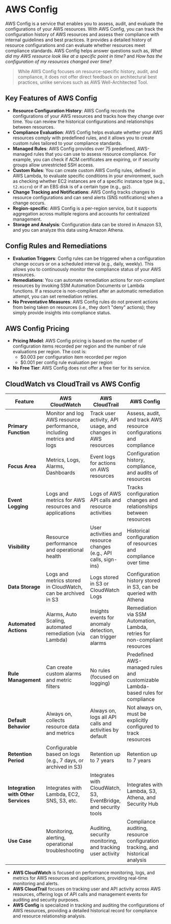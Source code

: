 # AWS Config

AWS Config is a service that enables you to assess, audit, and evaluate the configurations of your AWS resources. With AWS Config, you can track the configuration history of AWS resources and assess their compliance with internal guidelines and best practices. It provides a detailed history of resource configurations and can evaluate whether resources meet compliance standards. AWS Config helps answer questions such as, *What did my AWS resource look like at a specific point in time?* and *How has the configuration of my resources changed over time?*

> While AWS Config focuses on resource-specific history, audit, and compliance, it does not offer direct feedback on architectural best practices, unlike services such as AWS Well-Architected Tool.

## Key Features of AWS Config

- **Resource Configuration History**: AWS Config records the configurations of your AWS resources and tracks how they change over time. You can review the historical configurations and relationships between resources.
- **Compliance Evaluation**: AWS Config helps evaluate whether your AWS resources comply with predefined rules, and it allows you to create custom rules tailored to your compliance standards.
- **Managed Rules**: AWS Config provides over 75 predefined, AWS-managed rules that you can use to assess resource compliance. For example, you can check if ACM certificates are expiring, or if security groups allow unrestricted SSH access.
- **Custom Rules**: You can create custom AWS Config rules, defined in AWS Lambda, to evaluate specific conditions in your environment, such as checking whether EC2 instances are of a specific instance type (e.g., `t2.micro`) or if an EBS disk is of a certain type (e.g., `gp2`).
- **Change Tracking and Notifications**: AWS Config tracks changes to resource configurations and can send alerts (SNS notifications) when a change occurs.
- **Region-specific**: AWS Config is a per-region service, but it supports aggregation across multiple regions and accounts for centralized management.
- **Storage and Analysis**: Configuration data can be stored in Amazon S3, and you can analyze this data using Amazon Athena.

## Config Rules and Remediations

- **Evaluation Triggers**: Config rules can be triggered when a configuration change occurs or on a scheduled interval (e.g., daily, weekly). This allows you to continuously monitor the compliance status of your AWS resources.
- **Remediations**: You can automate remediation actions for non-compliant resources by invoking SSM Automation Documents or Lambda functions. If a resource is non-compliant after an automatic remediation attempt, you can set remediation retries.
- **No Preventative Measures**: AWS Config rules do not prevent actions from being taken on resources (i.e., they don’t "deny" actions); they simply provide insights into compliance status.

## AWS Config Pricing

- **Pricing Model**: AWS Config pricing is based on the number of configuration items recorded per region and the number of rule evaluations per region. The cost is:
    - $0.003 per configuration item recorded per region
    - $0.001 per config rule evaluation per region
- **No Free Tier**: AWS Config does not offer a free tier for its service.

## CloudWatch vs CloudTrail vs AWS Config

| Feature | **AWS CloudWatch** | **AWS CloudTrail** | **AWS Config** |
| --- | --- | --- | --- |
| **Primary Function** | Monitor and log AWS resource performance, including metrics and logs | Track user activity, API usage, and changes in AWS resources | Assess, audit, and track AWS resource configurations and compliance |
| **Focus Area** | Metrics, Logs, Alarms, Dashboards | Event logs for actions on AWS resources | Configuration history, compliance, and audits of resources |
| **Event Logging** | Logs and metrics for AWS resources and applications | Logs of AWS API calls and resource activities | Tracks configuration changes and relationships between resources |
| **Visibility** | Resource performance and operational health | User activities and resource changes (e.g., API calls, sign-ins) | Historical configuration of resources and compliance over time |
| **Data Storage** | Logs and metrics stored in CloudWatch, can be archived in S3 | Logs stored in S3 or CloudWatch Logs | Configuration history stored in S3, can be queried with Athena |
| **Automated Actions** | Alarms, Auto Scaling, automated remediation (via Lambda) | Insights events for anomaly detection, can trigger alarms | Remediation via SSM Automation, Lambda, retries for non-compliant resources |
| **Rule Management** | Can create custom alarms and metric filters | No rules (focused on logging) | Predefined AWS-managed rules and customizable Lambda-based rules for compliance |
| **Default Behavior** | Always on, collects resource data and metrics | Always on, logs all API calls and activities by default | Not always on, must be explicitly configured to track resources |
| **Retention Period** | Configurable based on logs (e.g., 7 days, or archived in S3) | Retention up to 7 years | Retention up to 7 years |
| **Integration with Other Services** | Integrates with Lambda, EC2, SNS, S3, etc. | Integrates with CloudWatch, S3, EventBridge, and security tools | Integrates with Lambda, S3, Athena, and Security Hub |
| **Use Case** | Monitoring, alerting, operational troubleshooting | Auditing, security monitoring, and tracking user activity | Compliance auditing, resource configuration tracking, and historical analysis |

- **AWS CloudWatch** is focused on performance monitoring, logs, and metrics for AWS resources and applications, providing real-time monitoring and alerts.
- **AWS CloudTrail** focuses on tracking user and API activity across AWS resources, offering logs of API calls and management events for auditing and security purposes.
- **AWS Config** is specialized in tracking and auditing the configurations of AWS resources, providing a detailed historical record for compliance and resource relationship analysis.
